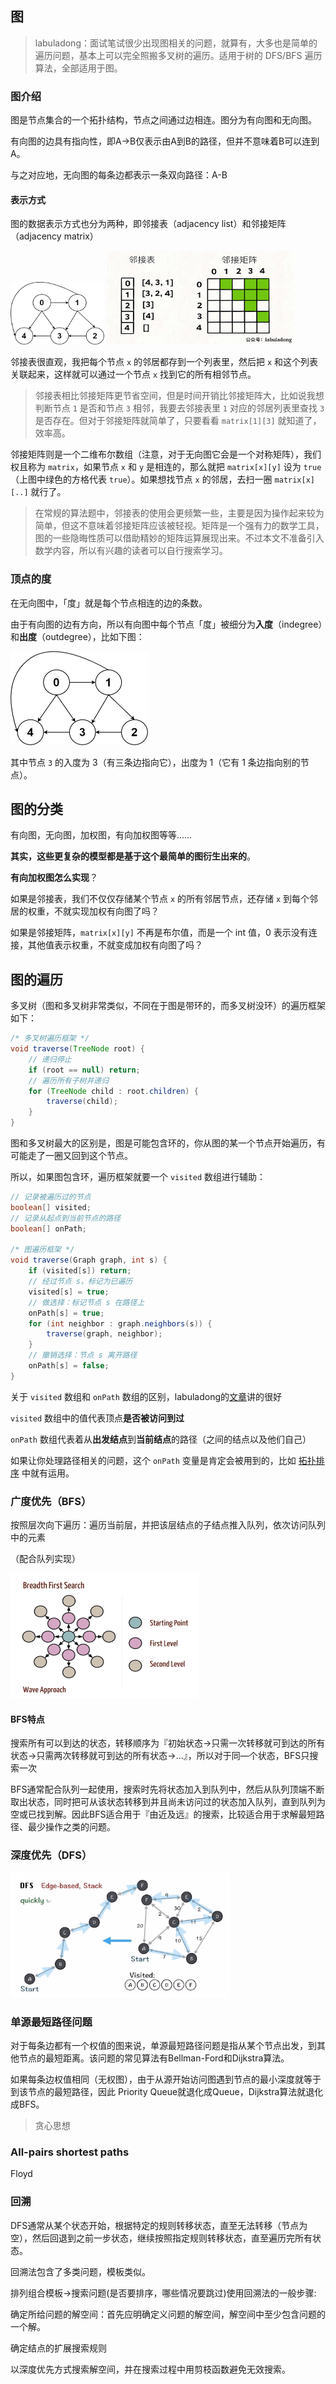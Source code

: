 ## 图

> labuladong：面试笔试很少出现图相关的问题，就算有，大多也是简单的遍历问题，基本上可以完全照搬多叉树的遍历。适用于树的 DFS/BFS 遍历算法，全部适用于图。

### 图介绍

图是节点集合的一个拓扑结构，节点之间通过边相连。图分为有向图和无向图。

有向图的边具有指向性，即A->B仅表示由A到B的路径，但并不意味着B可以连到A。

与之对应地，无向图的每条边都表示一条双向路径：A-B

#### 表示方式

图的数据表示方式也分为两种，即邻接表（adjacency list）和邻接矩阵（adjacency matrix）

<img src="images\g0.jpg" height="100" width="150">

<img src="images\g1.jpeg" height="150" width="300">

邻接表很直观，我把每个节点 `x` 的邻居都存到一个列表里，然后把 `x` 和这个列表关联起来，这样就可以通过一个节点 `x` 找到它的所有相邻节点。

> 邻接表相比邻接矩阵更节省空间，但是时间开销比邻接矩阵大，比如说我想判断节点 `1` 是否和节点 `3` 相邻，我要去邻接表里 `1` 对应的邻居列表里查找 `3` 是否存在。但对于邻接矩阵就简单了，只要看看 `matrix[1][3]` 就知道了，效率高。

邻接矩阵则是一个二维布尔数组（注意，对于无向图它会是一个对称矩阵），我们权且称为 `matrix`，如果节点 `x` 和 `y` 是相连的，那么就把 `matrix[x][y]` 设为 `true`（上图中绿色的方格代表 `true`）。如果想找节点 `x` 的邻居，去扫一圈 `matrix[x][..]` 就行了。

> 在常规的算法题中，邻接表的使用会更频繁一些，主要是因为操作起来较为简单，但这不意味着邻接矩阵应该被轻视。矩阵是一个强有力的数学工具，图的一些隐晦性质可以借助精妙的矩阵运算展现出来。不过本文不准备引入数学内容，所以有兴趣的读者可以自行搜索学习。

### 顶点的度

在无向图中，「度」就是每个节点相连的边的条数。

由于有向图的边有方向，所以有向图中每个节点「度」被细分为**入度**（indegree）和**出度**（outdegree），比如下图：

<img src="images\g0.jpg" height="150" width="220">

其中节点 `3` 的入度为 3（有三条边指向它），出度为 1（它有 1 条边指向别的节点）。

## 图的分类

有向图，无向图，加权图，有向加权图等等……

**其实，这些更复杂的模型都是基于这个最简单的图衍生出来的**。

**有向加权图怎么实现**？

如果是邻接表，我们不仅仅存储某个节点 `x` 的所有邻居节点，还存储 `x` 到每个邻居的权重，不就实现加权有向图了吗？

如果是邻接矩阵，`matrix[x][y]` 不再是布尔值，而是一个 int 值，0 表示没有连接，其他值表示权重，不就变成加权有向图了吗？

## 图的遍历

多叉树（图和多叉树非常类似，不同在于图是带环的，而多叉树没环）的遍历框架如下：

```java
/* 多叉树遍历框架 */
void traverse(TreeNode root) {
    // 递归停止
    if (root == null) return;
	// 遍历所有子树并递归
    for (TreeNode child : root.children) {
        traverse(child);
    }
}
```

图和多叉树最大的区别是，图是可能包含环的，你从图的某一个节点开始遍历，有可能走了一圈又回到这个节点。

所以，如果图包含环，遍历框架就要一个 `visited` 数组进行辅助：

```java
// 记录被遍历过的节点
boolean[] visited;
// 记录从起点到当前节点的路径
boolean[] onPath;

/* 图遍历框架 */
void traverse(Graph graph, int s) {
    if (visited[s]) return;
    // 经过节点 s，标记为已遍历
    visited[s] = true;
    // 做选择：标记节点 s 在路径上
    onPath[s] = true;
    for (int neighbor : graph.neighbors(s)) {
        traverse(graph, neighbor);
    }
    // 撤销选择：节点 s 离开路径
    onPath[s] = false;
}
```

关于 `visited` 数组和 `onPath` 数组的区别，labuladong的[文章](https://labuladong.github.io/algo/2/20/36/)讲的很好

 `visited` 数组中的值代表顶点**是否被访问到过**

 `onPath` 数组代表着从**出发结点**到**当前结点**的路径（之间的结点以及他们自己）

如果让你处理路径相关的问题，这个 `onPath` 变量是肯定会被用到的，比如 [拓扑排序](https://labuladong.github.io/algo/2/20/37/) 中就有运用。

### 广度优先（BFS）

按照层次向下遍历：遍历当前层，并把该层结点的子结点推入队列，依次访问队列中的元素

（配合队列实现）

<img src="images\bfs.png" height="200" width="300">

#### BFS特点

搜索所有可以到达的状态，转移顺序为『初始状态->只需一次转移就可到达的所有状态->只需两次转移就可到达的所有状态->...』，所以对于同—个状态，BFS只搜索一次

BFS通常配合队列一起使用，搜索时先将状态加入到队列中，然后从队列顶端不断取出状态，同时把可从该状态转移到并且尚未访问过的状态加入队列，直到队列为空或已找到解。因此BFS适合用于『由近及远』的搜索，比较适合用于求解最短路径、最少操作之类的问题。

### 深度优先（DFS）

<img src="images\dfs.png" height="200" width="350">

### 单源最短路径问题

对于每条边都有一个权值的图来说，单源最短路径问题是指从某个节点出发，到其他节点的最短距离。该问题的常见算法有Bellman-Ford和Dijkstra算法。

如果每条边权值相同（无权图），由于从源开始访问图遇到节点的最小深度就等于到该节点的最短路径，因此 Priority Queue就退化成Queue，Dijkstra算法就退化成BFS。

> 贪心思想

### All-pairs shortest paths

Floyd

### 回溯

DFS通常从某个状态开始，根据特定的规则转移状态，直至无法转移（节点为空），然后回退到之前一步状态，继续按照指定规则转移状态，直至遍历完所有状态。

回溯法包含了多类问题，模板类似。

排列组合模板->搜索问题(是否要排序，哪些情况要跳过)使用回溯法的一般步骤:

确定所给问题的解空间：首先应明确定义问题的解空间，解空间中至少包含问题的一个解。

确定结点的扩展搜索规则

以深度优先方式搜索解空间，并在搜索过程中用剪枝函数避免无效搜索。

